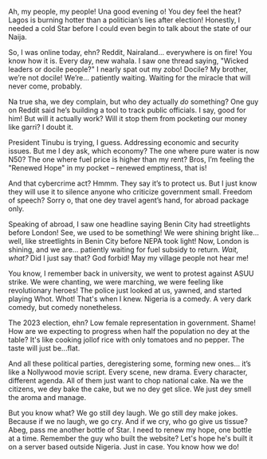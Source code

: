 Ah, my people, my people! Una good evening o! You dey feel the heat? Lagos is burning hotter than a politician’s lies after election! Honestly, I needed a cold Star before I could even begin to talk about the state of our Naija.

So, I was online today, ehn? Reddit, Nairaland… everywhere is on fire! You know how it is. Every day, new wahala. I saw one thread saying, "Wicked leaders or docile people?" I nearly spat out my zobo! Docile? My brother, we’re not docile! We’re… patiently waiting. Waiting for the miracle that will never come, probably.

Na true sha, we dey complain, but who dey actually *do* something? One guy on Reddit said he’s building a tool to track public officials. I say, good for him! But will it actually work? Will it stop them from pocketing our money like garri? I doubt it.

President Tinubu is trying, I guess. Addressing economic and security issues. But me I dey ask, which economy? The one where pure water is now N50? The one where fuel price is higher than my rent? Bros, I’m feeling the "Renewed Hope" in my pocket – renewed emptiness, that is!

And that cybercrime act? Hmmm. They say it’s to protect us. But I just know they will use it to silence anyone who criticize government small. Freedom of speech? Sorry o, that one dey travel agent’s hand, for abroad package only.

Speaking of abroad, I saw one headline saying Benin City had streetlights before London! See, we used to be something! We were shining bright like… well, like streetlights in Benin City before NEPA took light! Now, London is shining, and we are… patiently waiting for fuel subsidy to return. *Wait, what?* Did I just say that? God forbid! May my village people not hear me!

You know, I remember back in university, we went to protest against ASUU strike. We were chanting, we were marching, we were feeling like revolutionary heroes! The police just looked at us, yawned, and started playing Whot. Whot! That's when I knew. Nigeria is a comedy. A very dark comedy, but comedy nonetheless.

The 2023 election, ehn? Low female representation in government. Shame! How are we expecting to progress when half the population no dey at the table? It's like cooking jollof rice with only tomatoes and no pepper. The taste will just be...flat.

And all these political parties, deregistering some, forming new ones… it’s like a Nollywood movie script. Every scene, new drama. Every character, different agenda. All of them just want to chop national cake. Na we the citizens, we dey bake the cake, but we no dey get slice. We just dey smell the aroma and manage.

But you know what? We go still dey laugh. We go still dey make jokes. Because if we no laugh, we go cry. And if we cry, who go give us tissue? Abeg, pass me another bottle of Star. I need to renew my hope, one bottle at a time. Remember the guy who built the website? Let's hope he's built it on a server based outside Nigeria. Just in case. You know how we do!